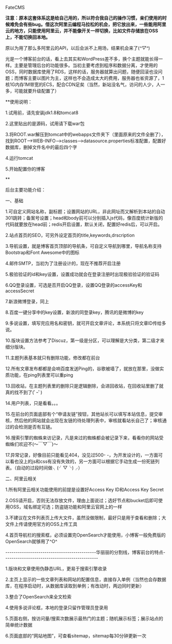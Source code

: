 FateCMS

**注意：原本这套体系这是给自己用的，所以符合我自己的操作习惯，亲们使用的时候难免会有些bug。借这次阿里云编程马拉松的机会，把它放出来，一些能用阿里云的地方，只能使用阿里云，并不能像开关一样切换，比如文件存储放在OSS上，不能切换回本地。**

原以为用了那么多阿里云的API，以后会派不上用场，结果机会来了(*^▽^*)

光是一个博客前台的话，看上去其实和WordPress差不多，换个主题就能长得一样。主要是管理后台的功能很多。当初主要考虑到程序和数据分离，才使用的OSS，同时数据库使用了RDS，这样的话，服务器就算出问题，随便回滚也没问题；而博客主要以图片为主，这样也不会造成太大的费用，服务器也省资源了，1核1G内存1M带宽的ECS，配合CDN足矣（当然，新站没名气，访问的人少，人一多，可能就要升级配置了）

**使用说明：

1.试用前，请先安装jdk1.8和tomcat8

2.这里贴出的是源码，试用请下载war包

3.将ROOT.war解压到tomcat中的webapps文件夹下（里面原来的文件全删了），找到ROOT-->WEB-INFO-->classes-->datasource.properties标准配置，配置好数据库，删掉文件名中的最后四个字

4.运行tomcat

5.开始配置你的博客

**

后台主要功能介绍：

一、基础

1.可自定义网站名称，副标题；设置网站的URL，非此网址而又解析到本站的自动301跳转；备案号设置；head和body前可以分别插入js代码，像百度统计新版的代码就要放在head前；redis开启设置，默认关闭，配置好redis后，可以开启。

2.站点首页的SEO，可另外设定首页的title,keywords,drscription

3.导航设置，就是博客首页顶部的导航条，可自定义导航到哪里，导航名称支持Bootstrap和Font Awesome中的图标

4.邮件SMTP，当初为了注册设计的，现在不推荐开启注册

5.极验验证的id和key设置，设置成功就会在登录注册时出现极验验证的验证码

6.QQ登录设置，可选是否开启QQ登录，设置QQ登录的accessKey和accessSecret

7.新浪微博登录，同上

8.百度一键分享中的key设置，新浪的同登录key，腾讯的是微博的key

9.多说设置，填写完应用名和密钥，就可开启文章评论，本系统只将文章ID传给多说。

10.版块设置方法参考了Discuz，第一级是分区，可以理解是大分类，第二级才来细分版块。

11.主题列表基本就只有删除功能，修改都在前台

12.所有文章发布都都是会响百度发送Ping的，谷歌被墙了，就放在那里，没做实质功能，在ping列表里可以重ping

13.回收站，在主题列表里的删除只是逻辑删除，会进回收站，在回收站里删了就真的找不到了(ﾟｰﾟ)

14.用户列表，只是看看。。。

15.在前台的页面底部有个“申请友链”按钮，其他站长可以填写本站信息，提交审核，然后他的网站就会出现在友链的待处理列表中，审核就看站长自己了；审核通过的会检测是否有互链。

16.搜索引擎的蜘蛛来访记录，凡是来过的蜘蛛都会被记录下来，看看你的网站受蜘蛛们欢迎不(～￣▽￣)～

17.异常记录，好像目前只能看见404，没见过500- -，为开发设计的，一方面可以看也没上的js和css有没有失效的，另一方面可以根据它手动生成一份死链列表。（自动的过段时间做╮(╯▽╰)╭）

二、阿里云相关

1.所有阿里云相关功能使用的前提是设置好Access Key ID和Access Key Secret

2.OSS请开启，否则无法存放文件，理由上面说过；选好节点和bucket后即可使用OSS，域名绑定可选；防盗链功能和阿里云官网上的一样

3.不建议在文件列表页上传大文件，虽然没做限制，最好只是用于查看和删除；大文件上传请使用官方的OSS上传工具

4.首页导航栏的搜索框，必须设置完OpenSearch才能使用，小博客一般免费版的OpenSearch就够用了^O^


--------------------------------------------华丽丽的分割线，博客前台的特点----------------------------------------------

1.版块和文章使用伪静态URL，更易于搜索引擎收录

2.主页上显示的一些文章列表和网站的配置信息，直接存入单例（当然也会存数据库，在程序启动时，从数据库读取到单例；有改动时，两边同时更新）

3.整合了OpenSearch来全文检索

4.使用多说评论框，本地的登录只留作管理员登录用

5.页面右侧，按访问量/搜索次数展示最热门的主题；随机展示标签；展示站点的简单统计数据

6.页面底部的“网站地图”，可查看sitemap，sitemap每30分钟更新一次

